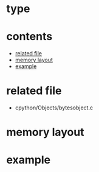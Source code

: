 # type

# contents

* [related file](#related-file)
* [memory layout](#memory-layout)
* [example](#example)

# related file
* cpython/Objects/bytesobject.c

# memory layout

# example
